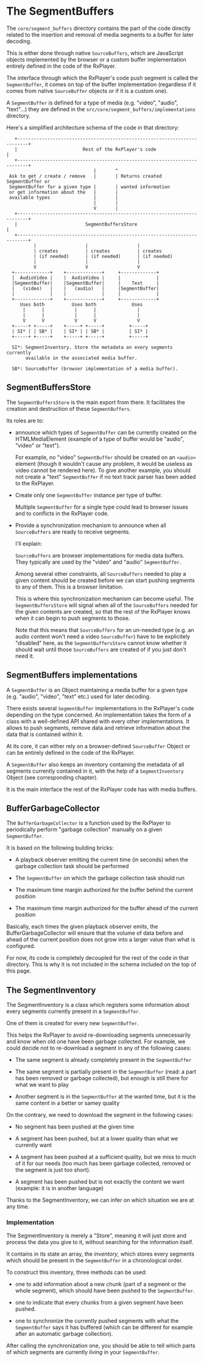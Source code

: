 # The SegmentBuffers

The `core/segment_buffers` directory contains the part of the code directly
related to the insertion and removal of media segments to a buffer for later
decoding.

This is either done through native `SourceBuffers`, which are JavaScript objects
implemented by the browser or a custom buffer implementation entirely defined
in the code of the RxPlayer.

The interface through which the RxPlayer's code push segment is called the
`SegmentBuffer`, it comes on top of the buffer implementation (regardless if it
comes from native `SourceBuffer` objects or if it is a custom one).

A `SegmentBuffer` is defined for a type of media (e.g. "video", "audio",
"text"...) they are defined in the `src/core/segment_buffers/implementations`
directory.

Here's a simplified architecture schema of the code in that directory:

```
   +--------------------------------------------------------------------------+
   |                        Rest of the RxPlayer's code                       |
   +--------------------------------------------------------------------------+
                                |       ^
 Ask to get / create / remove   |       | Returns created SegmentBuffer or
 SegmentBuffer for a given type |       | wanted information
 or get information about the   |       |
 available types                |       |
                                |       |
                                V       |
   +--------------------------------------------------------------------------+
   |                         SegmentBuffersStore                              |
   +--------------------------------------------------------------------------+
          |                  |                  |
          | creates          | creates          | creates
          | (if needed)      | (if needed)      | (if needed)
          |                  |                  |
          V                  V                  V
  +-------------+    +-------------+     +-------------+
  |  AudioVideo |    |  AudioVideo |     |             |
  |SegmentBuffer|    |SegmentBuffer|     |    Text     |
  |   (video)   |    |   (audio)   |     |SegmentBuffer|
  |             |    |             |     |             |
  +-------------+    +-------------+     +-------------+
     Uses both          Uses both             Uses
      |      |           |      |               |
      |      |           |      |               |
      V      V           V      V               V
  +-----+ +-----+    +-----+ +-----+         +-----+
  | SI* | | SB* |    | SI* | | SB* |         | SI* |
  +-----+ +-----+    +-----+ +-----+         +-----+

  SI*: SegmentInventory. Store the metadata on every segments currently
       available in the associated media buffer.

  SB*: SourceBuffer (browser implementation of a media buffer).
```

## SegmentBuffersStore

The `SegmentBuffersStore` is the main export from there.
It facilitates the creation and destruction of these `SegmentBuffers`.

Its roles are to:

- announce which types of `SegmentBuffer` can be currently created on the
  HTMLMediaElement (example of a type of buffer would be "audio", "video" or
  "text").

  For example, no "video" `SegmentBuffer` should be created on an `<audio>`
  element (though it wouldn't cause any problem, it would be useless
  as video cannot be rendered here). To give another example, you should not
  create a "text" `SegmentBuffer` if no text track parser has been added to
  the RxPlayer.

- Create only one `SegmentBuffer` instance per type of buffer.

  Multiple `SegmentBuffer` for a single type could lead to browser issues
  and to conflicts in the RxPlayer code.

- Provide a synchronization mechanism to announce when all `SourceBuffers` are
  ready to receive segments.

  I'll explain:

  `SourceBuffers` are browser implementations for media data buffers.
  They typically are used by the "video" and "audio" `SegmentBuffer`.

  Among several other constraints, all `SourceBuffers` needed to play a
  given content should be created before we can start pushing segments to any
  of them. This is a browser limitation.

  This is where this synchronization mechanism can become useful. The
  `SegmentBuffersStore` will signal when all of the `SourceBuffers`
  needed for the given contents are created, so that the rest of the RxPlayer
  knows when it can begin to push segments to those.

  Note that this means that `SourceBuffers` for an un-needed type (e.g. an
  audio content won't need a video `SourceBuffer`) have to be explicitely
  "disabled" here, as the `SegmentBuffersStore` cannot know whether it should
  wait until those `SourceBuffers` are created of if you just don't need it.

## SegmentBuffers implementations

A `SegmentBuffer` is an Object maintaining a media buffer for a given type (e.g.
"audio", "video", "text" etc.) used for later decoding.

There exists several `SegmentBuffer` implementations in the RxPlayer's code
depending on the type concerned.
An implementation takes the form of a class with a well-defined API shared with
every other implementations. It allows to push segments, remove data and
retrieve information about the data that is contained within it.

At its core, it can either rely on a browser-defined `SourceBuffer` Object or
can be entirely defined in the code of the RxPlayer.

A `SegmentBuffer` also keeps an inventory containing the metadata of all
segments currently contained in it, with the help of a `SegmentInventory`
Object (see corresponding chapter).

It is the main interface the rest of the RxPlayer code has with media buffers.

## BufferGarbageCollector

The `BufferGarbageCollector` is a function used by the RxPlayer to
periodically perform "garbage collection" manually on a given
`SegmentBuffer`.

It is based on the following building bricks:

- A playback observer emitting the current time (in seconds) when the garbage
  collection task should be performed

- The `SegmentBuffer` on which the garbage collection task should run

- The maximum time margin authorized for the buffer behind the current
  position

- The maximum time margin authorized for the buffer ahead of the current
  position

Basically, each times the given playback observer emits, the
BufferGarbageCollector will ensure that the volume of data before and ahead
of the current position does not grow into a larger value than what is
configured.

For now, its code is completely decoupled for the rest of the code in that
directory. This is why it is not included in the schema included on the top of
this page.

## The SegmentInventory

The SegmentInventory is a class which registers some information about every
segments currently present in a `SegmentBuffer`.

One of them is created for every new `SegmentBuffer`.

This helps the RxPlayer to avoid re-downloading segments unnecessarily and know
when old one have been garbage collected.
For example, we could decide not to re-download a segment in any of the
following cases:

- The same segment is already completely present in the `SegmentBuffer`

- The same segment is partially present in the `SegmentBuffer` (read: a part
  has been removed or garbage collected), but enough is still there for what
  we want to play

- Another segment is in the `SegmentBuffer` at the wanted time, but it is the
  same content in a better or samey quality

On the contrary, we need to download the segment in the following cases:

- No segment has been pushed at the given time

- A segment has been pushed, but at a lower quality than what we currently
  want

- A segment has been pushed at a sufficient quality, but we miss to much of it
  for our needs (too much has been garbage collected, removed or the segment
  is just too short).

- A segment has been pushed but is not exactly the content we want
  (example: it is in another language)

Thanks to the SegmentInventory, we can infer on which situation we are at any time.

### Implementation

The SegmentInventory is merely a "Store", meaning it will just store and
process the data you give to it, without searching for the information itself.

It contains in its state an array, the _inventory_, which stores every segments
which should be present in the `SegmentBuffer` in a chronological order.

To construct this inventory, three methods can be used:

- one to add information about a new chunk (part of a segment or the whole
  segment), which should have been pushed to the `SegmentBuffer`.

- one to indicate that every chunks from a given segment have been pushed.

- one to synchronize the currently pushed segments with what the
  `SegmentBuffer` says it has buffered (which can be different for example
  after an automatic garbage collection).

After calling the synchronization one, you should be able to tell which parts of
which segments are currently _living_ in your `SegmentBuffer`.
